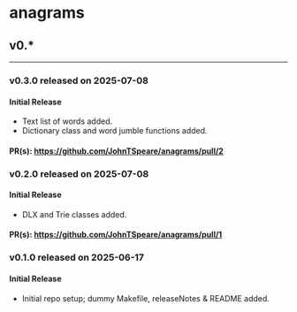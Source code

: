 # anagrams

## v0.*
-------

### v0.3.0 released on 2025-07-08

#### Initial Release

* Text list of words added.
* Dictionary class and word jumble functions added.

#### PR(s): https://github.com/JohnTSpeare/anagrams/pull/2


### v0.2.0 released on 2025-07-08

#### Initial Release

* DLX and Trie classes added.

#### PR(s): https://github.com/JohnTSpeare/anagrams/pull/1


### v0.1.0 released on 2025-06-17

#### Initial Release

* Initial repo setup; dummy Makefile, releaseNotes & README added.
